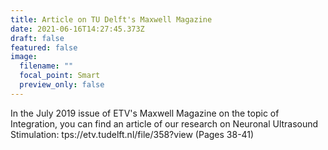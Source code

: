 ```yaml
---
title: Article on TU Delft's Maxwell Magazine
date: 2021-06-16T14:27:45.373Z
draft: false
featured: false
image:
  filename: ""
  focal_point: Smart
  preview_only: false
---
```

In the July 2019 issue of ETV's Maxwell Magazine on the topic of Integration, you can find an article of our research on Neuronal Ultrasound Stimulation: tps://etv.tudelft.nl/file/358?view (Pages 38-41)